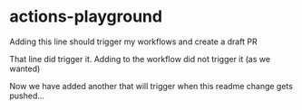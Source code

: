 # actions-playground

Adding this line should trigger my workflows and create a draft PR

That line did trigger it. Adding to the workflow did not trigger it (as we wanted)

Now we have added another that will trigger when this readme change gets pushed...
